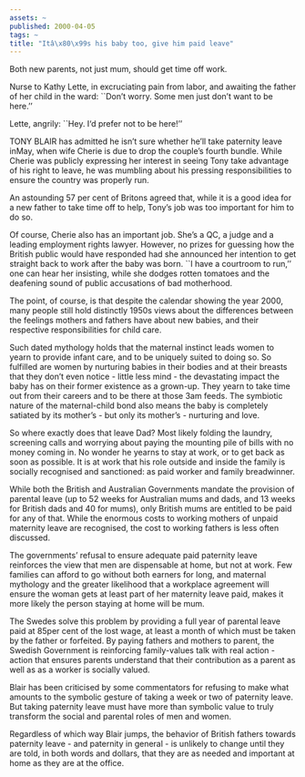 ```yaml
---
assets: ~
published: 2000-04-05
tags: ~
title: "Itâ\x80\x99s his baby too, give him paid leave"
---
```

Both new parents, not just mum, should get time off work.

Nurse to Kathy Lette, in excruciating pain from labor, and awaiting the
father of her child in the ward: \`\`Don’t worry. Some men just don’t
want to be here.’’

Lette, angrily: \`\`Hey. I‘d prefer not to be here!’’

TONY BLAIR has admitted he isn’t sure whether he’ll take paternity leave
inMay, when wife Cherie is due to drop the couple’s fourth bundle. While
Cherie was publicly expressing her interest in seeing Tony take
advantage of his right to leave, he was mumbling about his pressing
responsibilities to ensure the country was properly run.

An astounding 57 per cent of Britons agreed that, while it is a good
idea for a new father to take time off to help, Tony’s job was too
important for him to do so.

Of course, Cherie also has an important job. She’s a QC, a judge and a
leading employment rights lawyer. However, no prizes for guessing how
the British public would have responded had she announced her intention
to get straight back to work after the baby was born. \`\`I have a
courtroom to run,’’ one can hear her insisting, while she dodges rotten
tomatoes and the deafening sound of public accusations of bad
motherhood.

The point, of course, is that despite the calendar showing the year
2000, many people still hold distinctly 1950s views about the
differences between the feelings mothers and fathers have about new
babies, and their respective responsibilities for child care.

Such dated mythology holds that the maternal instinct leads women to
yearn to provide infant care, and to be uniquely suited to doing so. So
fulfilled are women by nurturing babies in their bodies and at their
breasts that they don’t even notice - little less mind - the devastating
impact the baby has on their former existence as a grown-up. They yearn
to take time out from their careers and to be there at those 3am feeds.
The symbiotic nature of the maternal-child bond also means the baby is
completely satiated by its mother’s - but only its mother’s - nurturing
and love.

So where exactly does that leave Dad? Most likely folding the laundry,
screening calls and worrying about paying the mounting pile of bills
with no money coming in. No wonder he yearns to stay at work, or to get
back as soon as possible. It is at work that his role outside and inside
the family is socially recognised and sanctioned: as paid worker and
family breadwinner.

While both the British and Australian Governments mandate the provision
of parental leave (up to 52 weeks for Australian mums and dads, and 13
weeks for British dads and 40 for mums), only British mums are entitled
to be paid for any of that. While the enormous costs to working mothers
of unpaid maternity leave are recognised, the cost to working fathers is
less often discussed.

The governments’ refusal to ensure adequate paid paternity leave
reinforces the view that men are dispensable at home, but not at work.
Few families can afford to go without both earners for long, and
maternal mythology and the greater likelihood that a workplace agreement
will ensure the woman gets at least part of her maternity leave paid,
makes it more likely the person staying at home will be mum.

The Swedes solve this problem by providing a full year of parental leave
paid at 85per cent of the lost wage, at least a month of which must be
taken by the father or forfeited. By paying fathers and mothers to
parent, the Swedish Government is reinforcing family-values talk with
real action - action that ensures parents understand that their
contribution as a parent as well as as a worker is socially valued.

Blair has been criticised by some commentators for refusing to make what
amounts to the symbolic gesture of taking a week or two of paternity
leave. But taking paternity leave must have more than symbolic value to
truly transform the social and parental roles of men and women.

Regardless of which way Blair jumps, the behavior of British fathers
towards paternity leave - and paternity in general - is unlikely to
change until they are told, in both words and dollars, that they are as
needed and important at home as they are at the office.